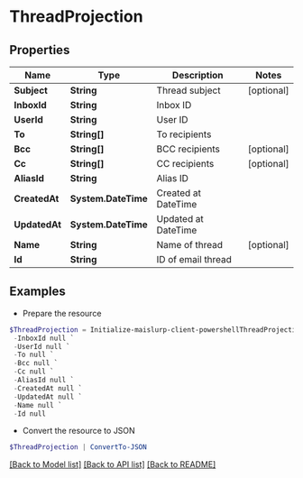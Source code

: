 # ThreadProjection
## Properties

Name | Type | Description | Notes
------------ | ------------- | ------------- | -------------
**Subject** | **String** | Thread subject | [optional] 
**InboxId** | **String** | Inbox ID | 
**UserId** | **String** | User ID | 
**To** | **String[]** | To recipients | 
**Bcc** | **String[]** | BCC recipients | [optional] 
**Cc** | **String[]** | CC recipients | [optional] 
**AliasId** | **String** | Alias ID | 
**CreatedAt** | **System.DateTime** | Created at DateTime | 
**UpdatedAt** | **System.DateTime** | Updated at DateTime | 
**Name** | **String** | Name of thread | [optional] 
**Id** | **String** | ID of email thread | 

## Examples

- Prepare the resource
```powershell
$ThreadProjection = Initialize-maislurp-client-powershellThreadProjection  -Subject null `
 -InboxId null `
 -UserId null `
 -To null `
 -Bcc null `
 -Cc null `
 -AliasId null `
 -CreatedAt null `
 -UpdatedAt null `
 -Name null `
 -Id null
```

- Convert the resource to JSON
```powershell
$ThreadProjection | ConvertTo-JSON
```

[[Back to Model list]](../README#documentation-for-models) [[Back to API list]](../README#documentation-for-api-endpoints) [[Back to README]](../README)

